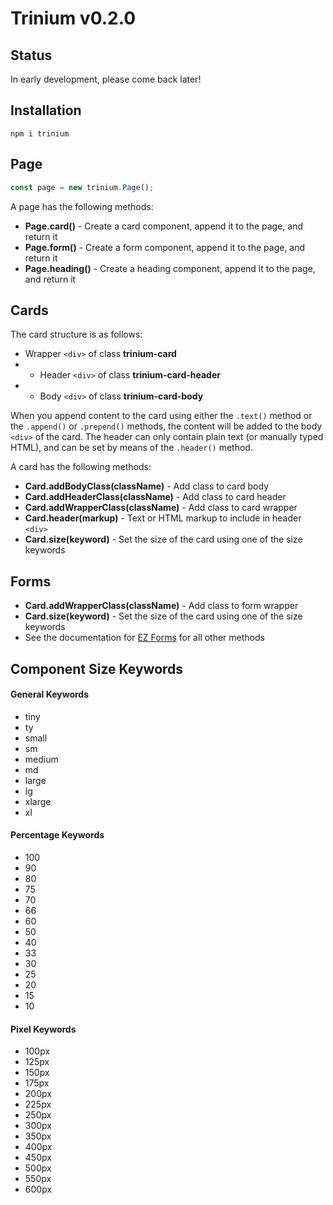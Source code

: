 # Trinium v0.2.0

## Status

In early development, please come back later!

## Installation

`npm i trinium`

## Page

```javascript
const page = new trinium.Page();
```

A page has the following methods:

* **Page.card()** - Create a card component, append it to the page, and return it
* **Page.form()** - Create a form component, append it to the page, and return it
* **Page.heading()** - Create a heading component, append it to the page, and return it

## Cards

The card structure is as follows:

* Wrapper `<div>` of class **trinium-card**
* * Header `<div>` of class **trinium-card-header**
* * Body `<div>` of class **trinium-card-body**

When you append content to the card using either the `.text()` method or the `.append()` or `.prepend()` methods, the content
will be added to the body `<div>` of the card.  The header can only contain plain text (or manually typed HTML), and can be set 
by means of the `.header()` method.

A card has the following methods:

* **Card.addBodyClass(className)** - Add class to card body
* **Card.addHeaderClass(className)** - Add class to card header
* **Card.addWrapperClass(className)** - Add class to card wrapper
* **Card.header(markup)** - Text or HTML markup to include in header `<div>`
* **Card.size(keyword)** - Set the size of the card using one of the size keywords

## Forms

* **Card.addWrapperClass(className)** - Add class to form wrapper
* **Card.size(keyword)** - Set the size of the card using one of the size keywords
* See the documentation for [EZ Forms](https://github.com/om-mani-padme-hum/ezforms) for all other methods

## Component Size Keywords

#### General Keywords

* tiny
* ty
* small
* sm
* medium
* md
* large
* lg
* xlarge
* xl

#### Percentage Keywords

* 100
* 90
* 80
* 75
* 70
* 66
* 60
* 50
* 40
* 33
* 30
* 25
* 20
* 15
* 10

#### Pixel Keywords

* 100px
* 125px
* 150px
* 175px
* 200px
* 225px
* 250px
* 300px
* 350px
* 400px
* 450px
* 500px
* 550px
* 600px
